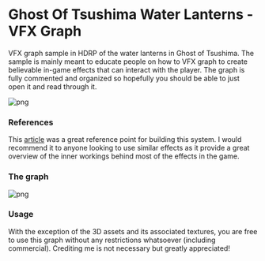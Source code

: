 # Ghost Of Tsushima Water Lanterns - VFX Graph

VFX graph sample in HDRP of the water lanterns in Ghost of Tsushima. The sample is mainly meant to educate people on how to VFX graph to create believable in-game effects that can interact with the player. The graph is fully commented and organized so hopefully you should be able to just open it and read through it. 

![png](Media/1.png)

### References

This [article](https://blog.playstation.com/2021/01/12/how-stunning-visual-effects-bring-ghost-of-tsushima-to-life/) was a great reference point for building this system. I would recommend it to anyone looking to use similar effects as it provide a great overview of the inner workings behind most of the effects in the game.

### The graph

![png](Media/graph.png)

### Usage

With the exception of the 3D assets and its associated textures, you are free to use this graph without any restrictions whatsoever (including commercial). Crediting me is not necessary but greatly appreciated!
